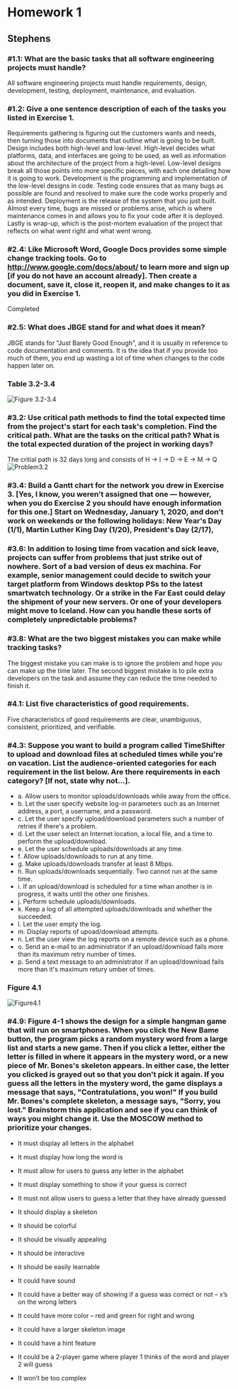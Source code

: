 # Homework 1
## Stephens
### #1.1: What are the basic tasks that all software engineering projects must handle?
All software engineering projects must handle requirements, design, development, testing, deployment, maintenance, and evaluation.

### #1.2: Give a one sentence description of each of the tasks you listed in Exercise 1.
Requirements gathering is figuring out the customers wants and needs, then turning those into documents that outline what is going to be built. Design includes both high-level and low-level. High-level decides what platforms, data, and interfaces are going to be used, as well as information about the architecture of the project from a high-level. Low-level designs break all those points into more specific pieces, with each one detailing how it is going to work. Development is the programming and implementation of the low-level designs in code. Testing code ensures that as many bugs as possible are found and resolved to make sure the code works properly and as intended. Deployment is the release of the system that you just built. Almost every time, bugs are missed or problems arise, which is where maintenance comes in and allows you to fix your code after it is deployed. Lastly is wrap-up, which is the post-mortem evaluation of the project that reflects on what went right and what went wrong.

### #2.4: Like Microsoft Word, Google Docs provides some simple change tracking tools. Go to http://www.google.com/docs/about/ to learn more and sign up [if you do not have an account already]. Then create a document, save it, close it, reopen it, and make changes to it as you did in Exercise 1.
Completed

### #2.5: What does JBGE stand for and what does it mean?
JBGE stands for "Just Barely Good Enough", and it is usually in reference to code documentation and comments. It is the idea that if you provide too much of them, you end up wasting a lot of time when changes to the code happen later on.

### Table 3.2-3.4
![Figure 3.2-3.4](https://user-images.githubusercontent.com/21330088/73501169-c301cb80-4379-11ea-8d70-64743f6d394b.png)

### #3.2: Use critical path methods to find the total expected time from the project's start for each task's completion. Find the critical path. What are the tasks on the critical path? What is the total expected duration of the project in working days?
The critial path is 32 days long and consists of H -> I -> D -> E -> M -> Q
![Problem3.2](https://user-images.githubusercontent.com/21330088/73501166-c2693500-4379-11ea-8795-5174af2a9a73.jpeg)

### #3.4: Build a Gantt chart for the network you drew in Exercise 3. [Yes, I know, you weren't assigned that one — however, when you do Exercise 2 you should have enough information for this one.] Start on Wednesday, January 1, 2020, and don't work on weekends or the following holidays: New Year's Day (1/1), Martin Luther King Day	(1/20), President's Day	(2/17),

### #3.6: In addition to losing time from vacation and sick leave, projects can suffer from problems that just strike out of nowhere. Sort of a bad version of deus ex machina. For example, senior management could decide to switch your target platform from Windows desktop PSs to the latest smartwatch technology. Or a strike in the Far East could delay the shipment of your new servers. Or one of your developers might move to Iceland. How can you handle these sorts of completely unpredictable problems?

### #3.8: What are the two biggest mistakes you can make while tracking tasks?
The biggest mistake you can make is to ignore the problem and hope you can make up the time later. The second biggest mistake is to pile extra developers on the task and assume they can reduce the time needed to finish it.

### #4.1: List five characteristics of good requirements.
Five characteristics of good requirements are clear, unambiguous, consistent, prioritized, and verifiable.

### #4.3: Suppose you want to build a program called TimeShifter to upload and download files at scheduled times while you're on vacation. List the audience-oriented categories for each requirement in the list below. Are there requirements in each category? [If not, state why not…].

- a. Allow users to monitor uploads/downloads while away from the office.
- b. Let the user specify website log-in parameters such as an Internet address, a port, a username, and a password.
- c. Let the user specify upload/download parameters such a number of retries if there's a problem.
- d. Let the user select an Internet location, a local file, and a time to perform the upload/download.
- e. Let the user schedule uploads/downloads at any time.
- f. Allow uploads/downloads to run at any time.
- g. Make uploads/downloads transfer at least 8 Mbps.
- h. Run uploads/downloads sequentially. Two cannot run at the same time.
- i. If an upload/download is scheduled for a time whan another is in progress, it waits until the other one finishes.
- j. Perform schedule uploads/downloads.
- k. Keep a log of all attempted uploads/downloads and whether the succeeded.
- l. Let the user empty the log.
- m. Display reports of upoad/download attempts.
- n. Let the user view the log reports on a remote device such as a phone.
- o. Send an e-mail to an administrator if an upload/download fails more than its maximum retry number of times.
- p. Send a text message to an administrator if an upload/download fails more than it's maximum retury umber of times.


### Figure 4.1
![Figure4.1](https://user-images.githubusercontent.com/21330088/73501168-c2693500-4379-11ea-825c-65a2566ad4de.jpg)

### #4.9: Figure 4-1 shows the design for a simple hangman game that will run on smartphones. When you click the New Bame button, the program picks a random mystery word from a large list and starts a new game. Then if you click a letter, either the letter is filled in where it appears in the mystery word, or a new piece of Mr. Bones's skeleton appears. In either case, the letter you clicked is grayed out so that you don't pick it again. If you guess all the letters in the mystery word, the game displays a message that says, "Contratulations, you won!" If you build Mr. Bones's complete skeleton, a message says, "Sorry, you lost." Brainstorm this application and see if you can think of ways you might change it. Use the MOSCOW method to prioritize your changes.

-	It must display all letters in the alphabet 
-	It must display how long the word is 
-	It must allow for users to guess any letter in the alphabet 
-	It must display something to show if your guess is correct 
-	It must not allow users to guess a letter that they have already guessed 

-	It should display a skeleton 
-	It should be colorful 
-	It should be visually appealing 
-	It should be interactive 
-	It should be easily learnable 

-	It could have sound 
-	It could have a better way of showing if a guess was correct or not – x’s on the wrong letters 
-	It could have more color – red and green for right and wrong 
-	It could have a larger skeleton image 
-	It could have a hint feature 
-	It could be a 2-player game where player 1 thinks of the word and player 2 will guess 


-	It won’t be too complex 


